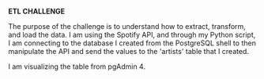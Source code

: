 **ETL CHALLENGE**

The purpose of the challenge is to understand how to extract, transform, and load the data. I am using the Spotify API, and through my Python script, I am connecting to the database I created from the PostgreSQL shell to then manipulate the API and send the values to the 'artists' table that I created.

I am visualizing the table from pgAdmin 4.
